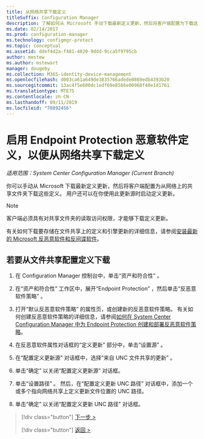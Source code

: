 ```yaml
---
title: 从网络共享下载定义
titleSuffix: Configuration Manager
description: 了解如何从 Microsoft 手动下载最新定义更新，然后将客户端配置为下载这些定义。
ms.date: 02/14/2017
ms.prod: configuration-manager
ms.technology: configmgr-protect
ms.topic: conceptual
ms.assetid: ddef4d2a-f481-4020-9ddd-9cca5f9795cb
author: mestew
ms.author: mstewart
manager: dougeby
ms.collection: M365-identity-device-management
ms.openlocfilehash: d003ca61a649de3835766adede0869edb4393b20
ms.sourcegitcommit: 13ac4f5e600dc1edf69e8566e00968f40e1d1761
ms.translationtype: MTE75
ms.contentlocale: zh-CN
ms.lasthandoff: 09/11/2019
ms.locfileid: "70892456"
---
```

# <a name="enable-endpoint-protection-malware-definitions-to-download-from-a-network-share"></a>启用 Endpoint Protection 恶意软件定义，以便从网络共享下载定义

*适用范围：System Center Configuration Manager (Current Branch)*

 你可以手动从 Microsoft 下载最新定义更新，然后将客户端配置为从网络上的共享文件夹下载这些定义。 用户还可以在你使用此更新源时启动定义更新。

> [!NOTE]
>  客户端必须具有对共享文件夹的读取访问权限，才能够下载定义更新。

 有关如何下载要存储在文件共享上的定义和引擎更新的详细信息，请参阅[安装最新的 Microsoft 反恶意软件和反间谍软件](https://www.microsoft.com/wdsi/definitions)。

## <a name="to-configure-definition-downloads-from-a-file-share"></a>若要从文件共享配置定义下载

1.  在 Configuration Manager 控制台中，单击“资产和符合性”  。

2.  在“资产和符合性”  工作区中，展开“Endpoint Protection”  ，然后单击“反恶意软件策略”  。

3.  打开“默认反恶意软件策略”  的属性页，或创建新的反恶意软件策略。 有关如何创建反恶意软件策略的详细信息，请参阅[如何在 System Center Configuration Manager 中为 Endpoint Protection 创建和部署反恶意软件策略](endpoint-antimalware-policies.md)。

4.  在反恶意软件属性对话框的“定义更新”  部分中，单击“设置源”  。

5.  在“配置定义更新源”  对话框中，选择“来自 UNC 文件共享的更新”  。

6.  单击“确定”  以关闭“配置定义更新源”  对话框。

7.  单击“设置路径”  。 然后，在“配置定义更新 UNC 路径”  对话框中，添加一个或多个指向网络共享上定义更新文件位置的 UNC 路径。

8.  单击“确定”  以关闭“配置定义更新 UNC 路径”  对话框。


> [!div class="button"]
> [下一步 >](endpoint-antimalware-policies.md)
> 
> [!div class="button"]
> [返回 >](endpoint-configure-alerts.md)
